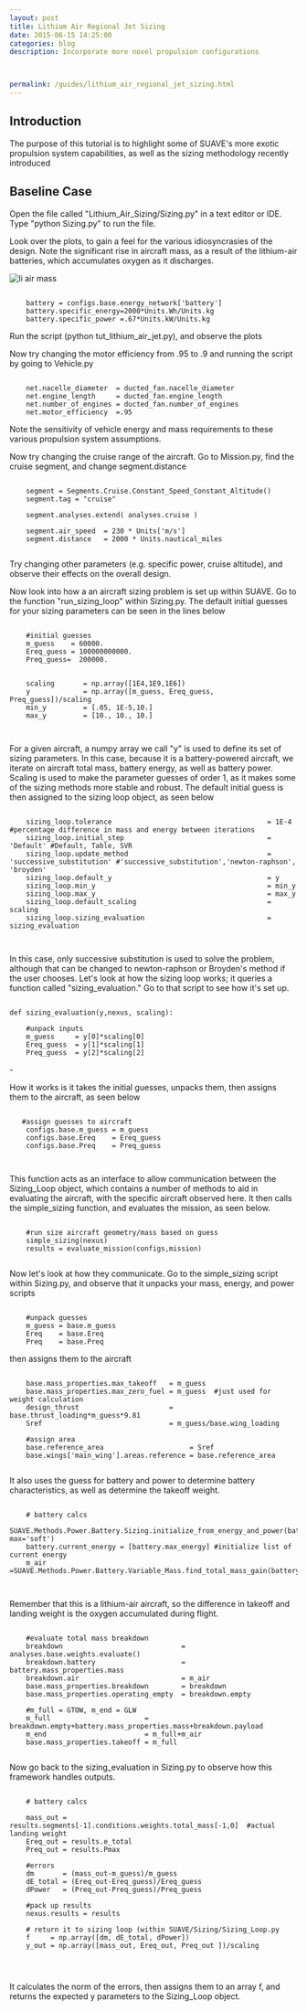 ```yaml
---
layout: post
title: Lithium Air Regional Jet Sizing
date: 2015-06-15 14:25:00
categories: blog
description: Incorporate more novel propulsion configurations



permalink: /guides/lithium_air_regional_jet_sizing.html
---
```

<link rel="stylesheet" href="//cdn.jsdelivr.net/highlight.js/8.6/styles/default.min.css">
<script src="//cdn.jsdelivr.net/highlight.js/8.6/highlight.min.js"></script>
<script>hljs.initHighlightingOnLoad();</script>


## Introduction
The purpose of this tutorial is to highlight some of SUAVE's more exotic propulsion system capabilities, as well as the sizing methodology recently introduced

## Baseline Case
 Open the file called "Lithium_Air_Sizing/Sizing.py" in a text editor or IDE. Type "python Sizing.py" to run the file.



 Look over the plots, to gain a feel for the various idiosyncrasies of the design. Note the significant rise in aircraft mass, as a result of the lithium-air batteries, which accumulates oxygen as it discharges.

![li air mass](../images/li_air_mass.png)

<pre><code class="python">
    battery = configs.base.energy_network['battery']
    battery.specific_energy=2000*Units.Wh/Units.kg
    battery.specific_power =.67*Units.kW/Units.kg
</code></pre>

Run the script (python tut_lithium_air_jet.py), and observe the plots

Now try changing the motor efficiency from .95 to .9 and running the script by going to Vehicle.py 

<pre><code class="python">
    net.nacelle_diameter  = ducted_fan.nacelle_diameter
    net.engine_length     = ducted_fan.engine_length    
    net.number_of_engines = ducted_fan.number_of_engines
    net.motor_efficiency  =.95
</code></pre>

Note the sensitivity of vehicle energy and mass requirements to these various propulsion system assumptions.

Now try changing the cruise range of the aircraft. Go to Mission.py, find the cruise segment, and change segment.distance

 
<pre><code class="python">
    segment = Segments.Cruise.Constant_Speed_Constant_Altitude()
    segment.tag = "cruise"
    
    segment.analyses.extend( analyses.cruise )
    
    segment.air_speed  = 230 * Units['m/s']
    segment.distance   = 2000 * Units.nautical_miles
    
</code></pre>

Try changing other parameters (e.g. specific power, cruise altitude), and observe their effects on the overall design.

Now look into how a an aircraft sizing problem is set up within SUAVE. Go to the function "run_sizing_loop" within Sizing.py. The default initial guesses for your sizing parameters can be seen in the lines below

<pre><code class="python">
    #initial guesses
    m_guess    = 60000.       
    Ereq_guess = 100000000000.  
    Preq_guess=  200000. 
 
  
    scaling       = np.array([1E4,1E9,1E6])
    y             = np.array([m_guess, Ereq_guess, Preq_guess])/scaling
    min_y         = [.05, 1E-5,10.]
    max_y         = [10., 10., 10.]
    

</code></pre>

For a given aircraft, a numpy array we call "y" is used to define its set of sizing parameters. In this case, because it is a battery-powered aircraft, we iterate on aircraft total mass, battery energy, as well as battery power. Scaling is used to make the parameter guesses of order 1, as it makes some of the sizing methods more stable and robust. The default initial guess is then assigned to the sizing loop object, as seen below

<pre><code class="python">
    sizing_loop.tolerance                                      = 1E-4 #percentage difference in mass and energy between iterations
    sizing_loop.initial_step                                   = 'Default' #Default, Table, SVR
    sizing_loop.update_method                                  = 'successive_substitution' #'successive_substitution','newton-raphson', 'broyden'
    sizing_loop.default_y                                      = y
    sizing_loop.min_y                                          = min_y
    sizing_loop.max_y                                          = max_y
    sizing_loop.default_scaling                                = scaling
    sizing_loop.sizing_evaluation                              = sizing_evaluation
    

</code></pre>



In this case, only successive substitution is used to solve the problem, although that can be changed to newton-raphson or Broyden's method if the user chooses. Let's look at how the sizing loop works; it queries a function called "sizing_evaluation." Go to that script to see how it's set up.


<pre><code class="python">
def sizing_evaluation(y,nexus, scaling):

    #unpack inputs
    m_guess     = y[0]*scaling[0]
    Ereq_guess  = y[1]*scaling[1]
    Preq_guess  = y[2]*scaling[2]
</code></pre>-

How it works is it takes the initial guesses, unpacks them, then assigns them to the aircraft, as seen below


<pre><code class="python">
   #assign guesses to aircraft
    configs.base.m_guess = m_guess
    configs.base.Ereq    = Ereq_guess
    configs.base.Preq    = Preq_guess


</code></pre>

This function acts as an interface to allow communication between the Sizing_Loop object, which contains a number of methods to aid in evaluating the aircraft, with the specific aircraft observed here. It then calls the simple_sizing function, and evaluates the mission, as seen below.

<pre><code class="python">
    #run size aircraft geometry/mass based on guess
    simple_sizing(nexus)
    results = evaluate_mission(configs,mission)
    
</code></pre>

Now let's look at how they communicate. Go to the simple_sizing script within Sizing.py, and observe that it unpacks your mass, energy, and power scripts

<pre><code class="python">
    #unpack guesses
    m_guess = base.m_guess
    Ereq    = base.Ereq
    Preq    = base.Preq
</code></pre>

then assigns them to the aircraft

<pre><code class="python">
    base.mass_properties.max_takeoff   = m_guess
    base.mass_properties.max_zero_fuel = m_guess  #just used for weight calculation
    design_thrust                      = base.thrust_loading*m_guess*9.81 
    Sref                               = m_guess/base.wing_loading
    
    #assign area
    base.reference_area                     = Sref
    base.wings['main_wing'].areas.reference = base.reference_area
    
</code></pre>


It also uses the guess for battery and power to determine battery characteristics, as well as determine the takeoff weight.

<pre><code class="python">
    # battery calcs
    SUAVE.Methods.Power.Battery.Sizing.initialize_from_energy_and_power(battery,Ereq,Preq, max='soft')
    battery.current_energy = [battery.max_energy] #initialize list of current energy
    m_air                  =SUAVE.Methods.Power.Battery.Variable_Mass.find_total_mass_gain(battery)
    
    
</code></pre>

Remember that this is a lithium-air aircraft, so the difference in takeoff and landing weight is the oxygen accumulated during flight.



<pre><code class="python">
    #evaluate total mass breakdown
    breakdown                             = analyses.base.weights.evaluate()
    breakdown.battery                     = battery.mass_properties.mass
    breakdown.air                         = m_air
    base.mass_properties.breakdown        = breakdown
    base.mass_properties.operating_empty  = breakdown.empty 
    
    #m_full = GTOW, m_end = GLW
    m_full                       = breakdown.empty+battery.mass_properties.mass+breakdown.payload
    m_end                        = m_full+m_air
    base.mass_properties.takeoff = m_full
    
</code></pre>


Now go back to the sizing_evaluation in Sizing.py to observe how this framework handles outputs.


<pre><code class="python">
    # battery calcs
      
    mass_out = results.segments[-1].conditions.weights.total_mass[-1,0]  #actual landing weight
    Ereq_out = results.e_total
    Preq_out = results.Pmax
             
    #errors  
    dm       = (mass_out-m_guess)/m_guess
    dE_total = (Ereq_out-Ereq_guess)/Ereq_guess
    dPower   = (Preq_out-Preq_guess)/Preq_guess
    
    #pack up results
    nexus.results = results 
    
    # return it to sizing loop (within SUAVE/Sizing/Sizing_Loop.py
    f     = np.array([dm, dE_total, dPower])
    y_out = np.array([mass_out, Ereq_out, Preq_out ])/scaling
    
    
    
</code></pre>
It calculates the norm of the errors, then assigns them to an array f, and returns the expected y parameters to the Sizing_Loop object.